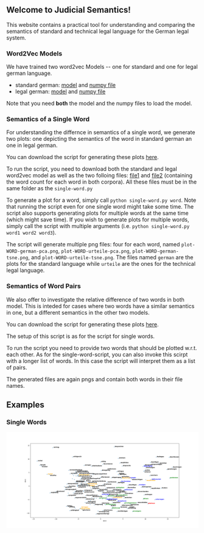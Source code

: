 ## Welcome to Judicial Semantics!

This website contains a practical tool for understanding and comparing the semantics of standard and technical legal language for the German legal system.


### Word2Vec Models

We have trained two word2vec Models -- one for standard and one for legal german language.

- standard german: [model](https://github.com/ictai1672/judicialSemantics/blob/main/deutsch.vector) and [numpy file](https://github.com/ictai1672/judicialSemantics/blob/main/deutsch.vector.vectors.npy)
- legal german: [model](https://github.com/ictai1672/judicialSemantics/blob/main/urteile.vector) and [numpy file](https://github.com/ictai1672/judicialSemantics/blob/main/urteile.vector.vectors.npy)

Note that you need **both** the model and the numpy files to load the model.

### Semantics of a Single Word

For understanding the differnce in semantics of a single word, we generate two plots: one depicting the semantics of the word in standard german an one in legal german.

You can download the script for generating these plots [here](https://github.com/ictai1672/judicialSemantics/blob/main/single-word.py).

To run the script, you need to download both the standard and legal word2vec model as well as the two folloing files: [file1](https://github.com/ictai1672/judicialSemantics/blob/main/urteile.counter) and [file2](https://github.com/ictai1672/judicialSemantics/blob/main/deutsch.counter) (containing the word count for each word in both corpora).
All these files must be in the same folder as the ``single-word.py``

To generate a plot for a word, simply call ``python single-word.py word``. Note that running the script even for one single word might take some time.
The script also supports generating plots for multiple words at the same time (which might save time). If you wish to generate plots for multiple words, simply call the script with multiple arguments (i.e. ``python single-word.py word1 word2 word3``).

The script will generate multiple png files: four for each word, named ``plot-WORD-german-pca.png``, ``plot-WORD-urteile-pca.png``, ``plot-WORD-german-tsne.png``, and ``plot-WORD-urteile-tsne.png``. The files named ``german`` are the plots for the standard language while ``urteile`` are the ones for the technical legal language.



### Semantics of Word Pairs
We also offer to investigate the relative difference of two words in both model. This is inteded for cases where two words have a similar semantics in one, but a different semantics in the other two models.

You can download the script for generating these plots [here](https://github.com/ictai1672/judicialSemantics/blob/main/word-pair.py).

The setup of this script is as for the script for single words.

To run the script you need to provide two words that should be plotted w.r.t. each other. As for the single-word-script, you can also invoke this scirpt with a longer list of words. In this case the script will interpret them as a list of pairs.

The generated files are again pngs and contain both words in their file names.

## Examples

### Single Words

![Sicherung vorbereiten](/plots/plot-ablehnen-german-pca.png)
